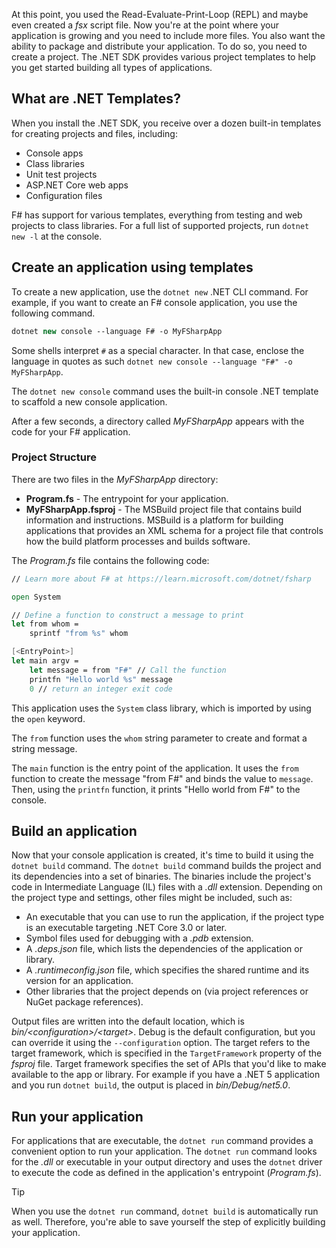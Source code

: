 At this point, you used the Read-Evaluate-Print-Loop (REPL) and maybe even created a *fsx* script file. Now you're at the point where your application is growing and you need to include more files. You also want the ability to package and distribute your application. To do so, you need to create a project. The .NET SDK provides various project templates to help you get started building all types of applications.

## What are .NET Templates?

When you install the .NET SDK, you receive over a dozen built-in templates for creating projects and files, including:

- Console apps
- Class libraries
- Unit test projects
- ASP.NET Core web apps
- Configuration files

F# has support for various templates, everything from testing and web projects to class libraries. For a full list of supported projects, run `dotnet new -l` at the console.

## Create an application using templates

To create a new application, use the `dotnet new` .NET CLI command. For example, if you want to create an F# console application, you use the following command.

```fsharp
dotnet new console --language F# -o MyFSharpApp
```

Some shells interpret `#` as a special character. In that case, enclose the language in quotes as such `dotnet new console --language "F#" -o MyFSharpApp`.

The `dotnet new console` command uses the built-in console .NET template to scaffold a new console application.

After a few seconds, a directory called *MyFSharpApp* appears with the code for your F# application.

### Project Structure

There are two files in the *MyFSharpApp* directory:

- **Program.fs** - The entrypoint for your application.
- **MyFSharpApp.fsproj** - The MSBuild project file that contains build information and instructions. MSBuild is a platform for building applications that provides an XML schema for a project file that controls how the build platform processes and builds software.

The *Program.fs* file contains the following code:

```fsharp
// Learn more about F# at https://learn.microsoft.com/dotnet/fsharp

open System

// Define a function to construct a message to print
let from whom =
    sprintf "from %s" whom

[<EntryPoint>]
let main argv =
    let message = from "F#" // Call the function
    printfn "Hello world %s" message
    0 // return an integer exit code
```

This application uses the `System` class library, which is imported by using the `open` keyword.

The `from` function uses the `whom` string parameter to create and format a string message.

The `main` function is the entry point of the application. It uses the `from` function to create the message "from F#" and binds the value to `message`. Then, using the `printfn` function, it prints "Hello world from F#" to the console.

## Build an application

Now that your console application is created, it's time to build it using the `dotnet build` command. The `dotnet build` command builds the project and its dependencies into a set of binaries. The binaries include the project's code in Intermediate Language (IL) files with a *.dll* extension. Depending on the project type and settings, other files might be included, such as:

- An executable that you can use to run the application, if the project type is an executable targeting .NET Core 3.0 or later.
- Symbol files used for debugging with a *.pdb* extension.
- A *.deps.json* file, which lists the dependencies of the application or library.
- A *.runtimeconfig.json* file, which specifies the shared runtime and its version for an application.
- Other libraries that the project depends on (via project references or NuGet package references).

Output files are written into the default location, which is *bin/\<configuration\>/\<target\>*. Debug is the default configuration, but you can override it using the `--configuration` option. The target refers to the target framework, which is specified in the `TargetFramework` property of the *fsproj* file. Target framework specifies the set of APIs that you'd like to make available to the app or library. For example if you have a .NET 5 application and you run `dotnet build`, the output is placed in *bin/Debug/net5.0*.

## Run your application

For applications that are executable, the `dotnet run` command provides a convenient option to run your application. The `dotnet run` command looks for the *.dll* or executable in your output directory and uses the `dotnet` driver to execute the code as defined in the application's entrypoint (*Program.fs*).

> [!TIP]
> When you use the `dotnet run` command, `dotnet build` is automatically run as well. Therefore, you're able to save yourself the step of explicitly building your application.
